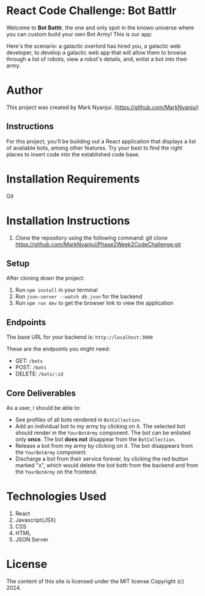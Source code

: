# React Code Challenge: Bot Battlr

Welcome to **Bot Battlr**, the one and only spot in the known universe where you can custom build your own Bot Army! This is our app:

Here's the scenario: a galactic overlord has hired you, a galactic web developer, to develop a galactic web app that will allow them to browse through a list of robots, view a robot's details, and, enlist a bot into their army.

# Author
This project was created by Mark Nyanjui. (https://github.com/MarkNyanjui)
 
## Instructions

For this project, you’ll be building out a React application that displays a list of available bots, among other features. Try your best to find the right places to insert code into the established code base.

# Installation Requirements
Git

# Installation Instructions
1. Clone the repository using the following command:
git clone https://github.com/MarkNyanjui/Phase2Week2CodeChallenge.git

## Setup

After cloning down the project:

1. Run `npm install` in your terminal
2. Run `json-server --watch db.json` for the backend
3. Run `npm run dev` to get the browser link to view the application

## Endpoints

The base URL for your backend is: `http://localhost:3000`

These are the endpoints you might need:

- GET: `/bots`
- POST: `/bots`
- DELETE: `/bots/:id`

## Core Deliverables

As a user, I should be able to:

- See profiles of all bots rendered in `BotCollection`.
- Add an individual bot to my army by clicking on it. The selected bot should render in the `YourBotArmy` component. The bot can be enlisted only **once**. The bot **does not** disappear from the `BotCollection`.
- Release a bot from my army by clicking on it. The bot disappears from the `YourBotArmy` component.
- Discharge a bot from their service forever, by clicking the red button marked "x", which would delete the bot both from the backend and from the `YourBotArmy` on the frontend.

# Technologies Used
1. React
2. Javascript(JSX)
3. CSS
4. HTML
5. JSON Server

# License
The content of this site is licensed under the MIT license Copyright (c) 2024.













